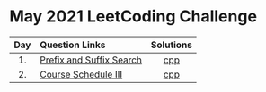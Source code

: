 # May 2021 LeetCoding Challenge

| Day | Question Links                                                                                                                         |                     Solutions                     |
| :-: | :------------------------------------------------------------------------------------------------------------------------------------- | :-----------------------------------------------: |
| 1.  | [Prefix and Suffix Search](https://leetcode.com/explore/challenge/card/may-leetcoding-challenge-2021/598/week-1-may-1st-may-7th/3728/) | [cpp](./01.%20Prefix%20and%20Suffix%20Search.cpp) |
| 2.  | [Course Schedule III](https://leetcode.com/explore/challenge/card/may-leetcoding-challenge-2021/598/week-1-may-1st-may-7th/3729/) | [cpp](./02.%20Course%20Schedule%20III.cpp) |
